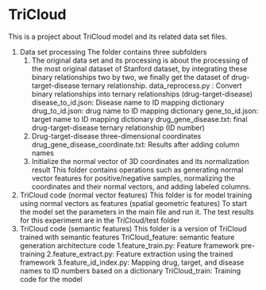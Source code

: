 # TriCloud
This is a project about TriCloud model and its related data set files.

1. Data set processing The folder contains three subfolders
   1. The original data set and its processing is about the processing of the most original dataset of Stanford dataset, by integrating these binary relationships two by two, we finally get the dataset of drug-target-disease ternary relationship.
      data_reprocess.py : Convert binary relationships into ternary relationships (drug-target-disease)
      disease_to_id.json: Disease name to ID mapping dictionary
      drug_to_id.json: drug name to ID mapping dictionary
      gene_to_id.json: target name to ID mapping dictionary
      drug_gene_disease.txt: final drug-target-disease ternary relationship (ID number)
   2. Drug-target-disease three-dimensional coordinates
      drug_gene_disease_coordinate.txt: Results after adding column names
   3. Initialize the normal vector of 3D coordinates and its normalization result
      This folder contains operations such as generating normal vector features for positive/negative samples, normalizing the coordinates and their normal vectors, and adding labeled columns.
2. TriCloud code (normal vector features)
   This folder is for model training using normal vectors as features (spatial geometric features)
   To start the model set the parameters in the main file and run it.
   The test results for this experiment are in the TriCloud/test folder
3. TriCloud code (semantic features)
   This folder is a version of TriCloud trained with semantic features
   TriCloud_feature: semantic feature generation architecture code
      1.feature_train.py: Feature framework pre-training
      2.feature_extract.py: Feature extraction using the trained framework
      3.feature_id_index.py: Mapping drug, target, and disease names to ID numbers based on a dictionary
   TriCloud_train: Training code for the model
   
